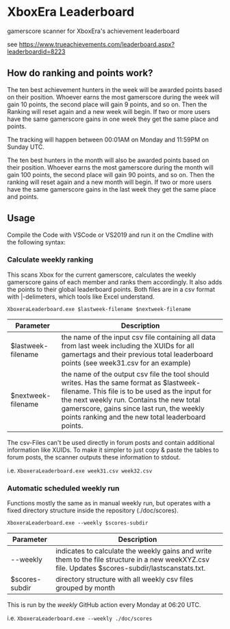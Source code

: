 # XboxEra Leaderboard

gamerscore scanner for XboxEra's achievement leaderboard

see https://www.trueachievements.com/leaderboard.aspx?leaderboardid=8223

## How do ranking and points work?

The ten best achievement hunters in the week will be awarded points based on their position. Whoever earns the most gamerscore during the week will gain 10 points, the second place will gain 9 points, and so on. Then the Ranking will reset again and a new week will begin. If two or more users have the same gamerscore gains in one week they get the same place and points.

The tracking will happen between 00:01AM on Monday and 11:59PM on Sunday UTC.

The ten best hunters in the month will also be awarded points based on their position. Whoever earns the most gamerscore during the month will gain 100 points, the second place will gain 90 points, and so on. Then the ranking will reset again and a new month will begin. If two or more users have the same gamerscore gains in the last week they get the same place and points.

## Usage

Compile the Code with VSCode or VS2019 and run it on the Cmdline with the following syntax:

### Calculate weekly ranking

This scans Xbox for the current gamerscore, calculates the weekly gamerscore gains of each member and ranks them accordingly. It also adds the points to their global leaderboard points. Both files are in a csv format with |-delimeters, which tools like Excel understand.

`XboxeraLeaderboard.exe $lastweek-filename $nextweek-filename`

|Parameter|Description|
|---------|-----------|
|$lastweek-filename|the name of the input csv file containing all data from last week including the XUIDs for all gamertags and their previous total leaderboard points (see week31.csv for an example)|
|$nextweek-filename|the name of the output csv file the tool should writes. Has the same format as $lastweek-filename. This file is to be used as the input for the next weekly run. Contains the new total gamerscore, gains since last run, the weekly points ranking and the new total leaderboard points.|

The csv-Files can't be used directly in forum posts and contain additional information like XUIDs. To make it simpler to just copy & paste the tables to forum posts, the scanner outputs these information to stdout.

i.e. `XboxeraLeaderboard.exe week31.csv week32.csv`

### Automatic scheduled weekly run

Functions mostly the same as in manual weekly run, but operates with a fixed directory structure inside the repository (./doc/scores).

`XboxeraLeaderboard.exe --weekly $scores-subdir`

|Parameter|Description|
|---------|-----------|
|--weekly|indicates to calculate the weekly gains and write them to the file structure in a new weekXYZ.csv file. Updates $scores-subdir/lastscanstats.txt.|
|$scores-subdir|directory structure with all weekly csv files grouped by month|

This is run by the *weekly* GitHub action every Monday at 06:20 UTC.

i.e. `XboxeraLeaderboard.exe --weekly ./doc/scores`
